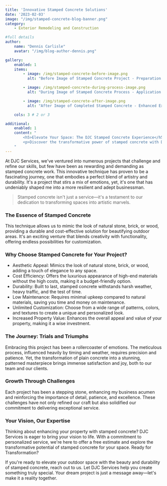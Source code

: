 ```yaml
---
title: 'Innovative Stamped Concrete Solutions'
date: '2023-02-03'
image: "/img/stamped-concrete-blog-banner.png"
category:
    - Exterior Remodeling and Construction

#full details
author:
    name: "Dennis Carlisle"
    avatar: "/img/blog-author-dennis.png"

gallery:
    enabled: 1
    items:
        - image: /img/stamped-concrete-before-image.png
          alt: "Before Image of Stamped Concrete Project - Preparation Stage"

        - image: /img/stamped-concrete-during-process-image.png
          alt: "During Image of Stamped Concrete Process - Application Techniques"

        - image: /img/stamped-concrete-after-image.png
          alt: "After Image of Completed Stamped Concrete - Enhanced Exterior Beauty"

    cols: 3 # 2 or 3

additional:
    enabled: 1
    content: "
        <h5>Elevate Your Space: The DJC Stamped Concrete Experience</h5>
        <p>Discover the transformative power of stamped concrete with DJC Services in our latest article. Dive into the journey of mastering this intricate craft, from the challenges that shaped our expertise to the satisfaction of bringing our clients' visions to life. Learn about the endless design possibilities stamped concrete offers for your outdoor spaces. Ready for a makeover? Contact DJC Services for a free estimate and start your transformation today.</p>
    "
---
```


At DJC Services, we've ventured into numerous projects that challenge and refine our skills, but few have been as rewarding and demanding as stamped concrete work. This innovative technique has proven to be a fascinating journey, one that embodies a perfect blend of artistry and durability. It's a project that stirs a mix of emotions, yet, it's one that has undeniably shaped me into a more resilient and adept businessman.

> Stamped concrete isn't just a service—it's a testament to our dedication to transforming spaces into artistic marvels.

### The Essence of Stamped Concrete

This technique allows us to mimic the look of natural stone, brick, or wood, providing a durable and cost-effective solution for beautifying outdoor areas. It's an exciting venture that blends creativity with functionality, offering endless possibilities for customization.

### Why Choose Stamped Concrete for Your Project?

- Aesthetic Appeal: Mimics the look of natural stone, brick, or wood, adding a touch of elegance to any space.
- Cost Efficiency: Offers the luxurious appearance of high-end materials without the high costs, making it a budget-friendly option.
- Durability: Built to last, stamped concrete withstands harsh weather, heavy traffic, and the test of time.
- Low Maintenance: Requires minimal upkeep compared to natural materials, saving you time and money on maintenance.
- Unlimited Customization: Choose from a wide range of patterns, colors, and textures to create a unique and personalized look.
- Increased Property Value: Enhances the overall appeal and value of your property, making it a wise investment.

### The Journey: Trials and Triumphs

Embracing this project has been a rollercoaster of emotions. The meticulous process, influenced heavily by timing and weather, requires precision and patience. Yet, the transformation of plain concrete into a stunning, patterned masterpiece brings immense satisfaction and joy, both to our team and our clients.

### Growth Through Challenges

Each project has been a stepping stone, enhancing my business acumen and reinforcing the importance of detail, patience, and excellence. These challenges have not only refined our craft but also solidified our commitment to delivering exceptional service.

### Your Vision, Our Expertise

Thinking about enhancing your property with stamped concrete? DJC Services is eager to bring your vision to life. With a commitment to personalized service, we're here to offer a free estimate and explore the transformative potential of stamped concrete for your space.
Ready for Transformation?

If you're ready to elevate your outdoor space with the beauty and durability of stamped concrete, reach out to us. Let DJC Services help you create something truly special. Your dream project is just a message away—let's make it a reality together.